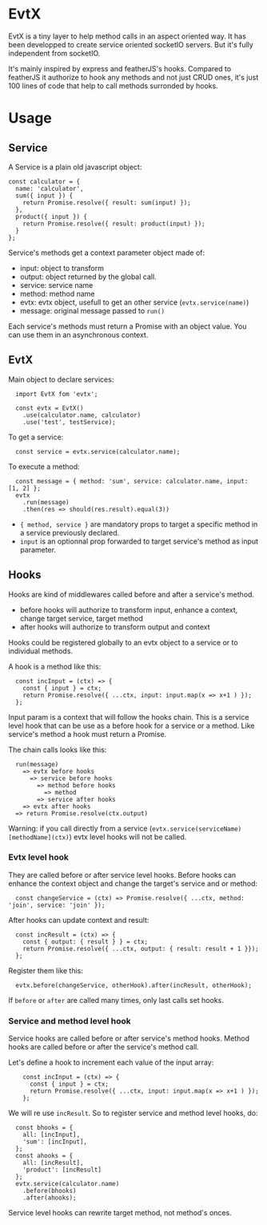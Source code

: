 # EvtX

EvtX is a tiny layer to help method calls in an aspect oriented way. It has been developped to create service oriented socketIO servers. But it's fully independent from socketIO.

It's mainly inspired by express and featherJS's hooks. Compared to featherJS it authorize to hook any methods and not just CRUD ones, it's just 100 lines of code that help to call methods surronded by hooks.

# Usage

## Service

A Service is a plain old javascript object:

```
const calculator = {
  name: 'calculator',
  sum({ input }) {
    return Promise.resolve({ result: sum(input) });
  },
  product({ input }) {
    return Promise.resolve({ result: product(input) });
  }
};
```

Service's methods get a context parameter object made of:
  * input: object to transform
  * output: object returned by the global call.
  * service: service name
  * method: method name
  * evtx: evtx object, usefull to get an other service (`evtx.service(name)`)
  * message: original message passed to `run()`
 
Each service's methods must return a Promise with an object value. 
You can use them in an asynchronous context.

## EvtX

Main object to declare services:

```
  import EvtX fom 'evtx';

  const evtx = EvtX()
    .use(calculator.name, calculator)
    .use('test', testService);
```

To get a service:

```
  const service = evtx.service(calculator.name);
```

To execute a method:

```
  const message = { method: 'sum', service: calculator.name, input: [1, 2] };
  evtx
    .run(message)
    .then(res => should(res.result).equal(3))
```

* `{ method, service }` are mandatory props to target a specific method in a service previously declared.
* `input` is an optionnal prop forwarded to target service's method as input parameter.

## Hooks

Hooks are kind of middlewares called before and after a service's method.

* before hooks will authorize to transform input, enhance a context, change target service, target method
* after hooks will authorize to transform output and context


Hooks could be registered globally to an evtx object to a service or to individual methods.

A hook is a method like this:

```
  const incInput = (ctx) => {
    const { input } = ctx;
    return Promise.resolve({ ...ctx, input: input.map(x => x+1 ) });
  };
```

Input param is a context that will follow the hooks chain.
This is a service level hook that can be use as a before hook for a service or a method.
Like service's method a hook must return a Promise.

The chain calls looks like this:

```
  run(message)
    => evtx before hooks
      => service before hooks
        => method before hooks
          => method
        => service after hooks
    => evtx after hooks
  => return Promise.resolve(ctx.output)
```

Warning: if you call directly from a service (`evtx.service(serviceName)[methodName](ctx)`) evtx level hooks will not be called.

### Evtx level hook

They are called before or after service level hooks.
Before hooks can enhance the context object and change the target's service and or method:

```
  const changeService = (ctx) => Promise.resolve({ ...ctx, method: 'join', service: 'join' });
```

After hooks can update context and result:

```
  const incResult = (ctx) => {
    const { output: { result } } = ctx;
    return Promise.resolve({ ...ctx, output: { result: result + 1 }});
  };

```

Register them like this:

```
  evtx.before(changeService, otherHook).after(incResult, otherHook);
```

If `before` or `after` are called many times, only last calls set hooks.


### Service and method level hook

Service hooks are called before or after service's method hooks.
Method hooks are called before or after the service's method call.

Let's define a hook to increment each value of the input array:

```
    const incInput = (ctx) => {
      const { input } = ctx;
      return Promise.resolve({ ...ctx, input: input.map(x => x+1 ) });
    };
```

We will re use `incResult`. So to register service and method level hooks, do:

```
  const bhooks = { 
    all: [incInput],
    'sum': [incInput],
  };
  const ahooks = { 
    all: [incResult],
    'product': [incResult]
  };
  evtx.service(calculator.name)
    .before(bhooks)
    .after(ahooks);
```

Service level hooks can rewrite target method, not method's onces.


